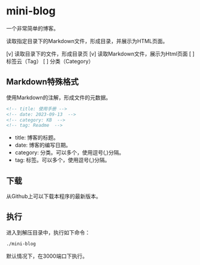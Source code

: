 <!-- title: 使用手册 -->
<!-- date: 2023-09-13  -->
<!-- category: KB  -->
<!-- tag: Readme  -->

# mini-blog

一个非常简单的博客。

读取指定目录下的Markdown文件，形成目录，并展示为HTML页面。

[v] 读取目录下的文件，形成目录页
[v] 读取Markdown文件，展示为Html页面
[ ] 标签云（Tag）
[ ] 分类（Category）

## Markdown特殊格式

使用Markdown的注解，形成文件的元数据。

```md
<!-- title: 使用手册 -->
<!-- date: 2023-09-13  -->
<!-- category: KB  -->
<!-- tag: Readme  -->
```
* title: 博客的标题。
* date: 博客的编写日期。
* category: 分类。可以多个，使用逗号(,)分隔。
* tag: 标签。可以多个，使用逗号(,)分隔。

## 下载

从Github上可以下载本程序的最新版本。

## 执行

进入到解压目录中，执行如下命令：

```bash
./mini-blog
```

默认情况下，在3000端口下执行。